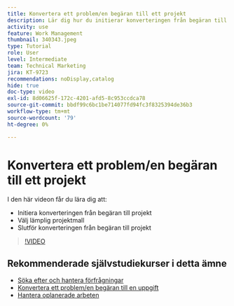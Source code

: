 ```yaml
---
title: Konvertera ett problem/en begäran till ett projekt
description: Lär dig hur du initierar konverteringen från begäran till projekt, väljer lämplig projektmall och slutför konverteringen.
activity: use
feature: Work Management
thumbnail: 340343.jpeg
type: Tutorial
role: User
level: Intermediate
team: Technical Marketing
jira: KT-9723
recommendations: noDisplay,catalog
hide: true
doc-type: video
exl-id: 8d06625f-172c-4201-afd5-8c953ccdca78
source-git-commit: bbdf99c6bc1be714077fd94fc3f8325394de36b3
workflow-type: tm+mt
source-wordcount: '79'
ht-degree: 0%

---
```


# Konvertera ett problem/en begäran till ett projekt

I den här videon får du lära dig att:

* Initiera konverteringen från begäran till projekt
* Välj lämplig projektmall
* Slutför konverteringen från begäran till projekt

>[!VIDEO](https://video.tv.adobe.com/v/3446626/?quality=12&learn=on&enablevpops=1&captions=swe)


## Rekommenderade självstudiekurser i detta ämne

* [Söka efter och hantera förfrågningar](/help/manage-work/issues-requests/find-requests.md)
* [Konvertera ett problem/en begäran till en uppgift](/help/manage-work/issues-requests/convert-issues-to-other-work-items.md)
* [Hantera oplanerade arbeten](/help/manage-work/issues-requests/handle-unplanned-work.md)

